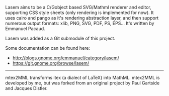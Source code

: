 Lasem aims to be a C/Gobject based SVG/Mathml renderer and editor, supporting CSS
style sheets (only rendering is implemented for now). It uses cairo and pango as
it's rendering abstraction layer, and then support numerous output formats: xlib,
PNG, SVG, PDF, PS, EPS... It's written by Emmanuel Pacaud.

Lasem was added as a Git submodule of this project.

Some documentation can be found here:

* http://blogs.gnome.org/emmanuel/category/lasem/
* https://git.gnome.org/browse/lasem/

* * *

mtex2MML transforms itex (a dialect of LaTeX) into MathML. mtex2MML is developed by
me, but was forked from an original project by Paul Gartside and Jacques Distler.
